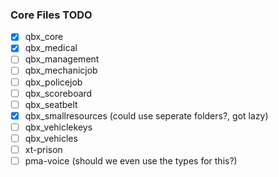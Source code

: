 ### Core Files TODO

- [x] qbx_core
- [x] qbx_medical
- [ ] qbx_management
- [ ] qbx_mechanicjob
- [ ] qbx_policejob
- [ ] qbx_scoreboard
- [ ] qbx_seatbelt
- [x] qbx_smallresources (could use seperate folders?, got lazy)
- [ ] qbx_vehiclekeys
- [ ] qbx_vehicles
- [ ] xt-prison
- [ ] pma-voice (should we even use the types for this?)